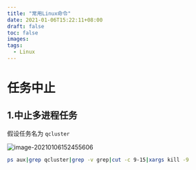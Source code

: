 ```yaml
---
title: "常用Linux命令"
date: 2021-01-06T15:22:11+08:00
draft: false
toc: false
images:
tags: 
  - Linux
---
```


# 任务中止

## 1.中止多进程任务

假设任务名为 `qcluster`

![image-20210106152455606](/images/linux-ps.png)

```sh
ps aux|grep qcluster|grep -v grep|cut -c 9-15|xargs kill -9
```

